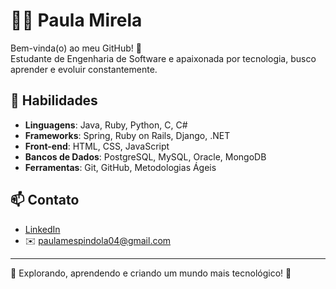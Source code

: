 # 👩‍💻 Paula Mirela  

Bem-vinda(o) ao meu GitHub! 🌟  
Estudante de Engenharia de Software e apaixonada por tecnologia, busco aprender e evoluir constantemente.  

## 🚀 Habilidades  

- **Linguagens**: Java,  Ruby, Python, C, C#
- **Frameworks**: Spring, Ruby on Rails, Django, .NET 
- **Front-end**: HTML, CSS, JavaScript  
- **Bancos de Dados**: PostgreSQL, MySQL, Oracle, MongoDB
- **Ferramentas**: Git, GitHub, Metodologias Ágeis  

## 📫 Contato  

- [LinkedIn](https://linkedin.com/in/paulamespindolaa)
- ✉️ paulamespindola04@gmail.com  

---

🌟 Explorando, aprendendo e criando um mundo mais tecnológico! 🚀

